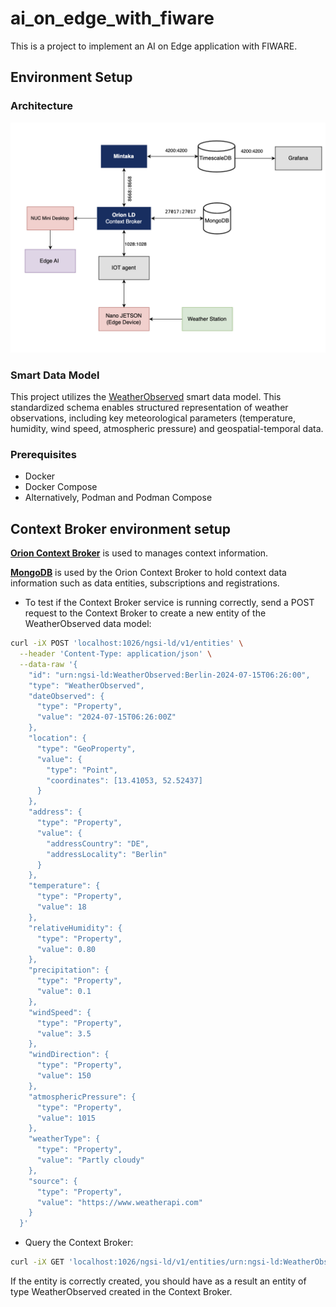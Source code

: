 # ai_on_edge_with_fiware
This is a project to implement an AI on Edge application with FIWARE. 

## Environment Setup
### Architecture
![Architecture](/docs/architecture.png)

### Smart Data Model

This project utilizes the [WeatherObserved](https://fiware-datamodels.readthedocs.io/en/stable/Weather/WeatherObserved/doc/spec/index.html) smart data model. This standardized schema enables structured representation of weather observations, including key meteorological parameters (temperature, humidity, wind speed, atmospheric pressure) and geospatial-temporal data. 

### Prerequisites
- Docker
- Docker Compose
- Alternatively, Podman and Podman Compose

## Context Broker environment setup

[**Orion Context Broker**](https://fiware-orion.readthedocs.io/en/latest/) is used to manages context information.

[**MongoDB**](https://www.mongodb.com/) is used by the Orion Context Broker to hold context data information such as data entities, subscriptions and registrations.

- To test if the Context Broker service is running correctly, send a POST request to the Context Broker to create a new entity of the WeatherObserved data model:

```bash 
curl -iX POST 'localhost:1026/ngsi-ld/v1/entities' \
  --header 'Content-Type: application/json' \
  --data-raw '{
    "id": "urn:ngsi-ld:WeatherObserved:Berlin-2024-07-15T06:26:00",
    "type": "WeatherObserved",
    "dateObserved": {
      "type": "Property",
      "value": "2024-07-15T06:26:00Z"
    },
    "location": {
      "type": "GeoProperty",
      "value": {
        "type": "Point",
        "coordinates": [13.41053, 52.52437]
      }
    },
    "address": {
      "type": "Property",
      "value": {
        "addressCountry": "DE",
        "addressLocality": "Berlin"
      }
    },
    "temperature": {
      "type": "Property",
      "value": 18
    },
    "relativeHumidity": {
      "type": "Property",
      "value": 0.80
    },
    "precipitation": {
      "type": "Property",
      "value": 0.1
    },
    "windSpeed": {
      "type": "Property",
      "value": 3.5
    },
    "windDirection": {
      "type": "Property",
      "value": 150
    },
    "atmosphericPressure": {
      "type": "Property",
      "value": 1015
    },
    "weatherType": {
      "type": "Property",
      "value": "Partly cloudy"
    },
    "source": {
      "type": "Property",
      "value": "https://www.weatherapi.com"
    }
  }'
```
- Query the Context Broker:
```bash
curl -iX GET 'localhost:1026/ngsi-ld/v1/entities/urn:ngsi-ld:WeatherObserved:Berlin-2024-07-15T06:26:00'
```
If the entity is correctly created, you should have as a result an entity of type WeatherObserved created in the Context Broker.



